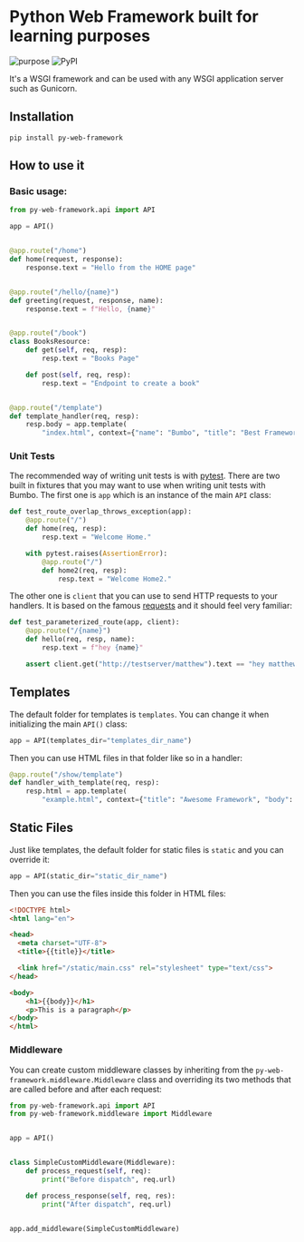 
# Python Web Framework built for learning purposes

![purpose](https://img.shields.io/badge/purpose-learning-green.svg)
![PyPI](https://img.shields.io/pypi/v/bumbo.svg)


It's a WSGI framework and can be used with any WSGI application server such as Gunicorn.

## Installation

```shell
pip install py-web-framework
```

## How to use it

### Basic usage:

```python
from py-web-framework.api import API

app = API()


@app.route("/home")
def home(request, response):
    response.text = "Hello from the HOME page"


@app.route("/hello/{name}")
def greeting(request, response, name):
    response.text = f"Hello, {name}"


@app.route("/book")
class BooksResource:
    def get(self, req, resp):
        resp.text = "Books Page"

    def post(self, req, resp):
        resp.text = "Endpoint to create a book"


@app.route("/template")
def template_handler(req, resp):
    resp.body = app.template(
        "index.html", context={"name": "Bumbo", "title": "Best Framework"}).encode()
```

### Unit Tests

The recommended way of writing unit tests is with [pytest](https://docs.pytest.org/en/latest/). There are two built in fixtures
that you may want to use when writing unit tests with Bumbo. The first one is `app` which is an instance of the main `API` class:

```python
def test_route_overlap_throws_exception(app):
    @app.route("/")
    def home(req, resp):
        resp.text = "Welcome Home."

    with pytest.raises(AssertionError):
        @app.route("/")
        def home2(req, resp):
            resp.text = "Welcome Home2."
```

The other one is `client` that you can use to send HTTP requests to your handlers. It is based on the famous [requests](http://docs.python-requests.org/en/master/) and it should feel very familiar:

```python
def test_parameterized_route(app, client):
    @app.route("/{name}")
    def hello(req, resp, name):
        resp.text = f"hey {name}"

    assert client.get("http://testserver/matthew").text == "hey matthew"
```

## Templates

The default folder for templates is `templates`. You can change it when initializing the main `API()` class:

```python
app = API(templates_dir="templates_dir_name")
```

Then you can use HTML files in that folder like so in a handler:

```python
@app.route("/show/template")
def handler_with_template(req, resp):
    resp.html = app.template(
        "example.html", context={"title": "Awesome Framework", "body": "welcome to the future!"})
```

## Static Files

Just like templates, the default folder for static files is `static` and you can override it:

```python
app = API(static_dir="static_dir_name")
```

Then you can use the files inside this folder in HTML files:

```html
<!DOCTYPE html>
<html lang="en">

<head>
  <meta charset="UTF-8">
  <title>{{title}}</title>

  <link href="/static/main.css" rel="stylesheet" type="text/css">
</head>

<body>
    <h1>{{body}}</h1>
    <p>This is a paragraph</p>
</body>
</html>
```

### Middleware

You can create custom middleware classes by inheriting from the `py-web-framework.middleware.Middleware` class and overriding its two methods
that are called before and after each request:

```python
from py-web-framework.api import API
from py-web-framework.middleware import Middleware


app = API()


class SimpleCustomMiddleware(Middleware):
    def process_request(self, req):
        print("Before dispatch", req.url)

    def process_response(self, req, res):
        print("After dispatch", req.url)


app.add_middleware(SimpleCustomMiddleware)
```

